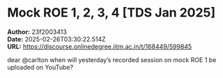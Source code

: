 # Mock ROE 1, 2, 3, 4 [TDS Jan 2025]

**Author:** 23f2003413  
**Date:** 2025-02-26T03:30:22.514Z  
**URL:** https://discourse.onlinedegree.iitm.ac.in/t/168449/599845

dear @carlton
when will yesterday’s recorded session on mock ROE 1 be uploaded on YouTube?
